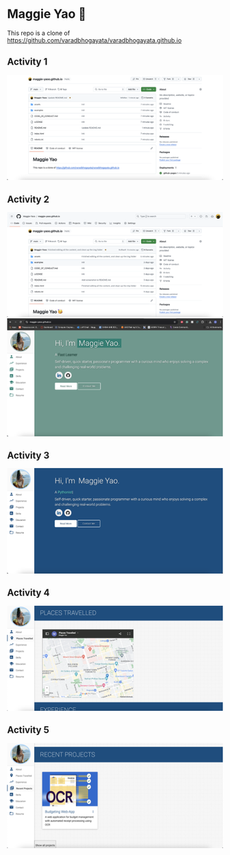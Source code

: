# Maggie Yao 🥳
This repo is a clone of https://github.com/varadbhogayata/varadbhogayata.github.io

## Activity 1
![](./assets/img/A1-repo.png)

## Activity 2
![](./assets/img/A2-repo.png)
![](./assets/img/A2-web.png)

## Activity 3
![](./assets/img/A3-web.png)

## Activity 4
![](./assets/img/A4-web.png)

## Activity 5
![](./assets/img/A5-web.png)